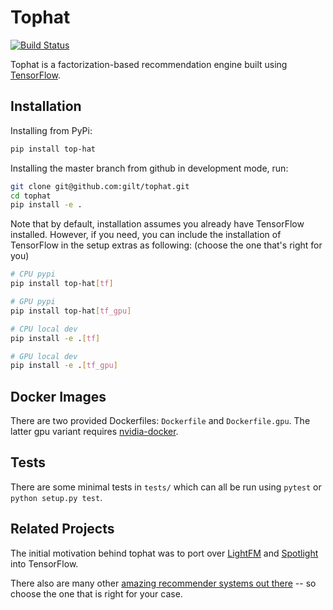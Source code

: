 # Tophat

[![Build Status](https://travis-ci.org/saksdirect/tophat.svg?branch=master)](https://travis-ci.org/saksdirect/tophat)
 
 Tophat is a factorization-based recommendation engine built using 
 [TensorFlow](https://www.tensorflow.org/).  
 

## Installation

Installing from PyPi:
```bash
pip install top-hat
```

Installing the master branch from github in development mode, run:
```bash
git clone git@github.com:gilt/tophat.git
cd tophat
pip install -e .
```

Note that by default, installation assumes you already have TensorFlow installed. 
However, if you need, you can include the installation of TensorFlow in the setup extras as following:
(choose the one that's right for you)
```bash
# CPU pypi
pip install top-hat[tf]

# GPU pypi
pip install top-hat[tf_gpu]

# CPU local dev
pip install -e .[tf]

# GPU local dev
pip install -e .[tf_gpu]
```

## Docker Images
There are two provided Dockerfiles: `Dockerfile` and `Dockerfile.gpu`. The latter gpu variant requires [nvidia-docker](https://github.com/NVIDIA/nvidia-docker). 


## Tests

There are some minimal tests in `tests/` which can all be run using `pytest` or `python setup.py test`.


## Related Projects
The initial motivation behind tophat was to port over [LightFM](https://github.com/lyst/lightfm) and [Spotlight](https://github.com/maciejkula/spotlight) into TensorFlow. 

There also are many other [amazing recommender systems out there](https://github.com/grahamjenson/list_of_recommender_systems)
 -- so choose the one that is right for your case.


